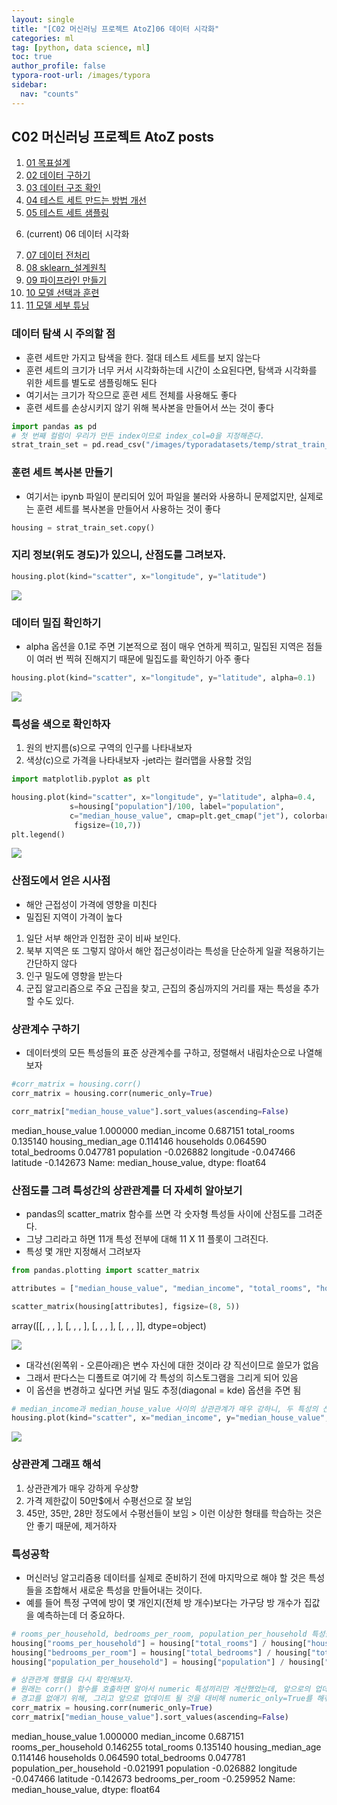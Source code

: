 ```yaml
---
layout: single
title: "[C02 머신러닝 프로젝트 AtoZ]06 데이터 시각화"
categories: ml
tag: [python, data science, ml]
toc: true
author_profile: false
typora-root-url: /images/typora
sidebar:
  nav: "counts"
---
```


 
<nav class="cods"><h2>C02 머신러닝 프로젝트 AtoZ posts</h2><ol><li><a href="ml/C02_머신러닝_프로젝트_AtoZ~01_목표설계">01 목표설계</a></li><li><a href="ml/C02_머신러닝_프로젝트_AtoZ~02_데이터_구하기">02 데이터 구하기</a></li><li><a href="ml/C02_머신러닝_프로젝트_AtoZ~03_데이터_구조_확인">03 데이터 구조 확인</a></li><li><a href="ml/C02_머신러닝_프로젝트_AtoZ~04_테스트_세트_만드는_방법_개선">04 테스트 세트 만드는 방법 개선</a></li><li><a href="ml/C02_머신러닝_프로젝트_AtoZ~05_테스트_세트_샘플링">05 테스트 세트 샘플링</a></li><li><p>(current) 06 데이터 시각화</p></li><li><a href="ml/C02_머신러닝_프로젝트_AtoZ~07_데이터_전처리">07 데이터 전처리</a></li><li><a href="ml/C02_머신러닝_프로젝트_AtoZ~08_sklearn_설계원칙">08 sklearn_설계원칙</a></li><li><a href="ml/C02_머신러닝_프로젝트_AtoZ~09_파이프라인_만들기">09 파이프라인 만들기</a></li><li><a href="ml/C02_머신러닝_프로젝트_AtoZ~10_모델_선택과_훈련">10 모델 선택과 훈련</a></li><li><a href="ml/C02_머신러닝_프로젝트_AtoZ~11_모델_세부_튜닝">11 모델 세부 튜닝</a></li></ol></nav>

### 데이터 탐색 시 주의할 점
- 훈련 세트만 가지고 탐색을 한다. 절대 테스트 세트를 보지 않는다
- 훈련 세트의 크기가 너무 커서 시각화하는데 시간이 소요된다면, 탐색과 시각화를 위한 세트를 별도로 샘플링해도 된다
- 여기서는 크기가 작으므로 훈련 세트 전체를 사용해도 좋다
- 훈련 세트를 손상시키지 않기 위해 복사본을 만들어서 쓰는 것이 좋다
 

``` python
import pandas as pd
# 첫 번째 컬럼이 우리가 만든 index이므로 index_col=0을 지정해준다.
strat_train_set = pd.read_csv("/images/typoradatasets/temp/strat_train_set.csv", index_col=0)

```
### 훈련 세트 복사본 만들기
- 여기서는 ipynb 파일이 분리되어 있어 파일을 불러와 사용하니 문제없지만, 실제로는 훈련 세트를 복사본을 만들어서 사용하는 것이 좋다
 

``` python
housing = strat_train_set.copy()
```
### 지리 정보(위도 경도)가 있으니, 산점도를 그려보자.
 

``` python
housing.plot(kind="scatter", x="longitude", y="latitude")
```

<div class="op_wrap"><op><Axes: xlabel='longitude', ylabel='latitude'></op></div>

![](/images/2023-07-09-C02_머신러닝_프로젝트_AtoZ~06_데이터_시각화.ipynb/6_1.png)
### 데이터 밀집 확인하기
- alpha 옵션을 0.1로 주면 기본적으로 점이 매우 연하게 찍히고, 밀집된 지역은 점들이 여러 번 찍혀 진해지기 때문에 밀집도를 확인하기 아주 좋다
 

``` python
housing.plot(kind="scatter", x="longitude", y="latitude", alpha=0.1)
```

<div class="op_wrap"><op><Axes: xlabel='longitude', ylabel='latitude'></op></div>

![](/images/2023-07-09-C02_머신러닝_프로젝트_AtoZ~06_데이터_시각화.ipynb/8_1.png)
### 특성을 색으로 확인하자
1. 원의 반지름(s)으로 구역의 인구를 나타내보자
2. 색상(c)으로 가격을 나타내보자 -jet라는 컬러맵을 사용할 것임
 

``` python
import matplotlib.pyplot as plt

housing.plot(kind="scatter", x="longitude", y="latitude", alpha=0.4,
             s=housing["population"]/100, label="population",
             c="median_house_value", cmap=plt.get_cmap("jet"), colorbar=True,
              figsize=(10,7))
plt.legend()
```

<div class="op_wrap"><op><matplotlib.legend.Legend at 0x162597f40></op></div>

![](/images/2023-07-09-C02_머신러닝_프로젝트_AtoZ~06_데이터_시각화.ipynb/10_1.png)
### 산점도에서 얻은 시사점
- 해안 근접성이 가격에 영향을 미친다
- 밀집된 지역이 가격이 높다

1. 일단 서부 해안과 인접한 곳이 비싸 보인다.
2. 북부 지역은 또 그렇지 않아서 해안 접근성이라는 특성을 단순하게 일괄 적용하기는 간단하지 않다
3. 인구 밀도에 영향을 받는다
4. 군집 알고리즘으로 주요 근집을 찾고, 근집의 중심까지의 거리를 재는 특성을 추가할 수도 있다.

 
### 상관계수 구하기
- 데이터셋의 모든 특성들의 표준 상관계수를 구하고, 정렬해서 내림차순으로 나열해보자
 

``` python
#corr_matrix = housing.corr()
corr_matrix = housing.corr(numeric_only=True)

corr_matrix["median_house_value"].sort_values(ascending=False)
```

<div class="op_wrap"><op>median_house_value    1.000000
</op><op>median_income         0.687151
</op><op>total_rooms           0.135140
</op><op>housing_median_age    0.114146
</op><op>households            0.064590
</op><op>total_bedrooms        0.047781
</op><op>population           -0.026882
</op><op>longitude            -0.047466
</op><op>latitude             -0.142673
</op><op>Name: median_house_value, dtype: float64</op></div>

### 산점도를 그려 특성간의 상관관계를 더 자세히 알아보기
- pandas의 scatter_matrix 함수를 쓰면 각 숫자형 특성들 사이에 산점도를 그려준다.
- 그냥 그리라고 하면 11개 특성 전부에 대해 11 X 11 플롯이 그려진다.
- 특성 몇 개만 지정해서 그려보자
 

``` python
from pandas.plotting import scatter_matrix

attributes = ["median_house_value", "median_income", "total_rooms", "housing_median_age"]

scatter_matrix(housing[attributes], figsize=(8, 5))
```

<div class="op_wrap"><op>array([[<Axes: xlabel='median_house_value', ylabel='median_house_value'>,
</op><op>        <Axes: xlabel='median_income', ylabel='median_house_value'>,
</op><op>        <Axes: xlabel='total_rooms', ylabel='median_house_value'>,
</op><op>        <Axes: xlabel='housing_median_age', ylabel='median_house_value'>],
</op><op>       [<Axes: xlabel='median_house_value', ylabel='median_income'>,
</op><op>        <Axes: xlabel='median_income', ylabel='median_income'>,
</op><op>        <Axes: xlabel='total_rooms', ylabel='median_income'>,
</op><op>        <Axes: xlabel='housing_median_age', ylabel='median_income'>],
</op><op>       [<Axes: xlabel='median_house_value', ylabel='total_rooms'>,
</op><op>        <Axes: xlabel='median_income', ylabel='total_rooms'>,
</op><op>        <Axes: xlabel='total_rooms', ylabel='total_rooms'>,
</op><op>        <Axes: xlabel='housing_median_age', ylabel='total_rooms'>],
</op><op>       [<Axes: xlabel='median_house_value', ylabel='housing_median_age'>,
</op><op>        <Axes: xlabel='median_income', ylabel='housing_median_age'>,
</op><op>        <Axes: xlabel='total_rooms', ylabel='housing_median_age'>,
</op><op>        <Axes: xlabel='housing_median_age', ylabel='housing_median_age'>]],
</op><op>      dtype=object)</op></div>

![](/images/2023-07-09-C02_머신러닝_프로젝트_AtoZ~06_데이터_시각화.ipynb/15_1.png)
- 대각선(왼쪽위 - 오른아래)은 변수 자신에 대한 것이라 걍 직선이므로 쓸모가 없음
- 그래서 판다스는 디폴트로 여기에 각 특성의 히스토그램을 그리게 되어 있음
- 이 옵션을 변경하고 싶다면 커널 밀도 추정(diagonal = kde) 옵션을 주면 됨
 

``` python
# median_income과 median_house_value 사이의 상관관계가 매우 강하니, 두 특성의 산점도를 확대해서 그려보자.
housing.plot(kind="scatter", x="median_income", y="median_house_value", alpha=0.1)
```

<div class="op_wrap"><op><Axes: xlabel='median_income', ylabel='median_house_value'></op></div>

![](/images/2023-07-09-C02_머신러닝_프로젝트_AtoZ~06_데이터_시각화.ipynb/17_1.png)
### 상관관계 그래프 해석
1. 상관관계가 매우 강하게 우상향
2. 가격 제한값이 50만$에서 수평선으로 잘 보임
3. 45만, 35만, 28만 정도에서 수평선들이 보임 > 이런 이상한 형태를 학습하는 것은 안 좋기 때문에, 제거하자

 
### 특성공학
- 머신러닝 알고리즘용 데이터를 실제로 준비하기 전에 마지막으로 해야 할 것은 특성들을 조합해서 새로운 특성을 만들어내는 것이다.
- 예를 들어 특정 구역에 방이 몇 개인지(전체 방 개수)보다는 가구당 방 개수가 집값을 예측하는데 더 중요하다.
 

``` python
# rooms_per_household, bedrooms_per_room, population_per_household 특성을 추가해보자.
housing["rooms_per_household"] = housing["total_rooms"] / housing["households"]
housing["bedrooms_per_room"] = housing["total_bedrooms"] / housing["total_rooms"]
housing["population_per_household"] = housing["population"] / housing["households"]
```

``` python
# 상관관계 행렬을 다시 확인해보자.
# 원래는 corr() 함수를 호출하면 알아서 numeric 특성끼리만 계산했었는데, 앞으로의 업데이트에서는 default 값이 false로 바뀔 것이라고 경고가 뜬다. 
# 경고를 없애기 위해, 그리고 앞으로 업데이트 될 것을 대비해 numeric_only=True를 해줘야 한다.
corr_matrix = housing.corr(numeric_only=True)
corr_matrix["median_house_value"].sort_values(ascending=False)
```

<div class="op_wrap"><op>median_house_value          1.000000
</op><op>median_income               0.687151
</op><op>rooms_per_household         0.146255
</op><op>total_rooms                 0.135140
</op><op>housing_median_age          0.114146
</op><op>households                  0.064590
</op><op>total_bedrooms              0.047781
</op><op>population_per_household   -0.021991
</op><op>population                 -0.026882
</op><op>longitude                  -0.047466
</op><op>latitude                   -0.142673
</op><op>bedrooms_per_room          -0.259952
</op><op>Name: median_house_value, dtype: float64</op></div>

